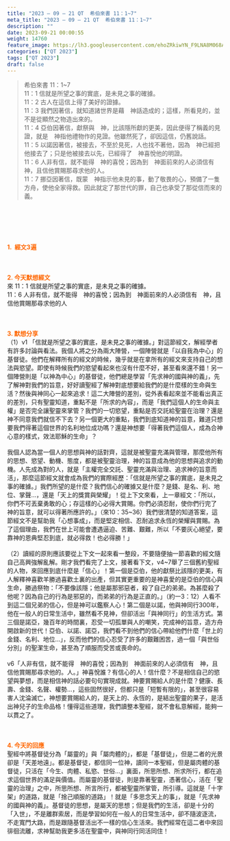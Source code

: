 ```yaml
---
title: "2023 – 09 – 21 QT  希伯來書 11：1~7"
meta_title: "2023 – 09 – 21 QT  希伯來書 11：1~7"
description: ""
date: 2023-09-21 00:00:55
weight: 14760
feature_image: https://lh3.googleusercontent.com/ehoZRkiwYN_F9LNA8M068AYxt73EavCZno-PD1cJRuf5BbSkQVUWr3gNEbt5kSs28Pb_Elg17kSrtf9ybWvojWoMV6I4tPM3vGRGDq6GkKkPdL2Gut4QAIw4-uykKUAtNiKgQKntvsU=w800
categories: ["QT 2023"]
tags: ["QT 2023"]
draft: false
---
```


<blockquote>希伯來書 11：1~7<br />
11：1 信就是所望之事的實底，是未見之事的確據。<br />
11：2 古人在這信上得了美好的證據。<br />
11：3 我們因著信，就知道諸世界是藉　神話造成的；這樣，所看見的，並不是從顯然之物造出來的。<br />
11：4 亞伯因著信，獻祭與　神，比該隱所獻的更美，因此便得了稱義的見證，就是　神指他禮物作的見證。他雖然死了，卻因這信，仍舊說話。<br />
11：5 以諾因著信，被接去，不至於見死，人也找不著他，因為　神已經把他接去了；只是他被接去以先，已經得了　神喜悅他的明證。<br />
11：6 人非有信，就不能得　神的喜悅；因為到　神面前來的人必須信有　神，且信他賞賜那尋求他的人。<br />
11：7 挪亞因著信，既蒙　神指示他未見的事，動了敬畏的心，預備了一隻方舟，使他全家得救。因此就定了那世代的罪，自己也承受了那從信而來的義。</blockquote><br />
&nbsp;<br />
<br />
&nbsp;<br />
<br />
<span style="color: #ff6600;"><strong>1.  經文3遍</strong></span><br />
<br />
&nbsp;<br />
<br />
<span style="color: #ff6600;"><strong>2. 今天默想經文<br />
</strong></span>來 11：1 信就是所望之事的實底，是未見之事的確據。<br />
11：6 人非有信，就不能得　神的喜悅；因為到　神面前來的人必須信有　神，且信他賞賜那尋求他的人<br />
<br />
&nbsp;<br />
<br />
<strong><span style="color: #ff6600;">3. 默想分享<br />
</span></strong>（1）v1 「信就是所望之事的實底，是未見之事的確據。」對這節經文，解經學者有許多討論與看法。我個人將之分為兩大陣營，一個陣營就是「以自我為中心」的基督徒。他們在解釋所有的經文的時候，幾乎就是在拿所有的經文來支持自己的想法與慾望。即使有時候我們的慾望看起來也沒有什麼不好，甚至看來還不錯！另一個陣營則是「以神為中心」的基督徒，他們總是學習「先求神的國與神的義」，先了解神對我們的旨意，好好讀聖經了解神對底想要給我們的是什麼樣的生命與生活？然後與神同心一起來追求！這二大陣營的差別，從外表看起來並不能看出真正的差別，只有聖靈知道，重點不是「所求的內容」，而是「我們這個人的生命與主權」是否完全讓聖靈來掌管？我們的一切慾望，重點是否交託給聖靈在治理？還是神不同意我們就信不下去？另一個更大的重點，我們到底知道神的旨意，難道只想要我們得著這個世界的名利地位成功嗎？還是神想要「得著我們這個人，成為合神心意的樣式，效法耶穌的生命」？<br />
<br />
我個人認為當一個人的思想與神的話對齊，這就是被聖靈充滿與管理，那麼他所有的思想、慾望、動機、態度，都是被聖靈治理，神的旨意成為他的思想與追求的動機。人先成為對的人，就是「主權完全交託、聖靈充滿與治理、追求神的旨意而活」，那麼這節經文就會成為我們的實際經歷：「信就是所望之事的實底，是未見之事的確據。」我們所望的是什麼？我們信心的確據又是什麼？是錢、是名、利、地位、掌聲…，還是「天上的獎賞與榮耀」！從上下文來看，上一章經文：「所以，你們不可丟棄勇敢的心；存這樣的心必得大賞賜。你們必須忍耐，使你們行完了　神的旨意，就可以得著所應許的。」（來10：35~36）我們很清楚的知道答案，這節經文不是幫助我「心想事成」，而是堅定相信、忍耐追求永恆的榮耀與賞賜。為了這個理由，我們在世上可能會遭遇逼迫、苦難、艱難，所以「不要灰心絕望，要靠神的恩典堅忍到底，就必得救！也必得勝！」<br />
<br />
（2）讀經的原則應該要從上下文一起來看一整段，不要隨便抽一節喜歡的經文隨自己高興強解亂解。剛才我們看完了上文，接著看下文，v4~7舉了三個舊約聖經的人物，來回應到底什麼是「信心」！第一個是亞伯，他的獻祭比該隱的更美，有人解釋神喜歡羊勝過喜歡土裏的出產，但其實更重要的是神喜愛的是亞伯的信心與生命，勝過祭物：「不要像該隱；他是屬那邪惡者，殺了自己的弟弟。為甚麼殺了他呢？因為自己的行為是邪惡的，而弟弟的行為是正直的。」（約一3：12）人看不到這二個兄弟的信心，但是神可以鑑察人心！第二個是以諾，他與神同行300年，他在一般人的日常生活中，雖然看不見神，但卻活出「與神同行」的生活方式。第三個是諾亞，幾百年的時間裏，忍受一切孤單與人的嘲笑，完成神的旨意，造方舟開啟新的世代！亞伯、以諾、諾亞，我們看不到他們的信心帶給他們什麼「世上的金錢、名利、地位…」，反而他們的信心忍受了許多的艱難困苦，過一個「與世俗分別」的聖潔生命，甚至為了順服而受苦或喪命的。<br />
<br />
v6「人非有信，就不能得　神的喜悅；因為到　神面前來的人必須信有　神，且信他賞賜那尋求他的。人。」神喜悅誰？有信心的人！信什麼？不是相信自己的慾望與夢想，而是相信神的話必要句句實現成就。神要賞賜給人的是什麼？健康、長壽、金錢、名聲、權勢…，這些固然很好，但都只是「短暫有限的」，甚至很容易害人沈淪滅亡，神想要賞賜給人的，是天上的、永恆的，是結出聖靈的果子，是活出神兒子的生命品格！懂得這些道理，我們讀整本聖經，就不會私意解經，能夠一以貫之了。<br />
<br />
&nbsp;<br />
<br />
<strong style="font-size: inherit;"><span style="color: #ff6600;">4. 今天的回應<br />
</span></strong>聖經中將基督徒分為「屬靈的」與「屬肉體的」，都是「基督徒」，但是二者的光景卻是「天差地遠」。都是基督徒，都信同一位神，讀同一本聖經，但是屬肉體的基督徒，只活在「今生、肉體、私慾、世俗…」裏面，所思所想、所求所行，都在追求這個世界的滿足與價值。而屬靈的基督徒，則是靠著聖靈，憑著信心，活在「聖靈的治理」之中，所思所想、所言所行，都被聖靈所掌管，所引導。這就是「十字架」的道路，就是「捨己順服的道路」！就是「多思念天上的事」，就是「先求神的國與神的義」。基督徒的思想，是屬天的思想；但是我們的生活，卻是十分的「入世」，不是離群索居，而是學習如何在一般人的日常生活中，卻不隨波逐流，不走寬門大路，而是跟隨基督活出不一樣的信心生活來。我們經常在這二者中來回徘徊流離，求神幫助我更多活在聖靈中，與神同行同活同住！<br />
<br />
<audio style="display: none;" controls="controls"></audio><br />
<br />
<audio style="display: none;" controls="controls"></audio><br />
<br />
<audio style="display: none;" controls="controls"></audio><br />
<br />
<audio style="display: none;" controls="controls"></audio><br />
<br />
<audio style="display: none;" controls="controls"></audio>
        